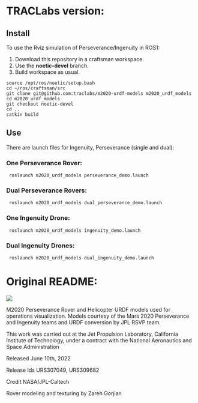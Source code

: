 
# TRACLabs version:

## Install
To use the Rviz simulation of Perseverance/Ingenuity in ROS1:

1. Download this repository in a craftsman workspace.
2. Use the **noetic-devel** branch.
3. Build workspace as usual.

```
source /opt/ros/noetic/setup.bash
cd ~/ros/craftsman/src
git clone git@github.com:traclabs/m2020-urdf-models m2020_urdf_models
cd m2020_urdf_models
git checkout noetic-devel
cd ..
catkin build
```

## Use

There are launch files for Ingenuity, Perseverance (single and dual):

### One Perseverance Rover:

```
 roslaunch m2020_urdf_models perseverance_demo.launch
 ```

### Dual Perseverance Rovers:

```
 roslaunch m2020_urdf_models dual_perseverance_demo.launch
 ```

### One Ingenuity Drone:

```
 roslaunch m2020_urdf_models ingenuity_demo.launch
 ```

### Dual Ingenuity Drones:

```
 roslaunch m2020_urdf_models dual_ingenuity_demo.launch
 ```

# Original  README:

![](./docs/m20-urdf-banner.png)


M2020 Perseverance Rover and Helicopter URDF models used for operations visualization. Models courtesy of the Mars 2020 Perseverance and Ingenuity teams and URDF conversion by JPL RSVP team.

This work was carried out at the Jet Propulsion Laboratory, California Institute of Technology, under a contract with the National Aeronautics and Space Administration

Released June 10th, 2022

Release Ids URS307049, URS309682

Credit NASA/JPL-Caltech

Rover modeling and texturing by Zareh Gorjian

